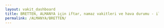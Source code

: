 ```yaml
---
layout: vakit_dashboard
title: BRETTEN, ALMANYA için iftar, namaz vakitleri ve hava durumu - ilçe/eyalet seç
permalink: /ALMANYA/BRETTEN/
---
```


<script type="text/javascript">
  var GLOBAL_COUNTRY = 'ALMANYA';
  var GLOBAL_CITY = 'BRETTEN';
  var GLOBAL_STATE = '';
  var lat = 72;
  var lon = 21;
</script>
